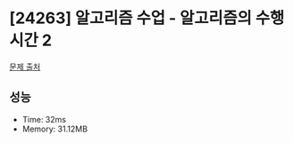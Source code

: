 # [24263] 알고리즘 수업 - 알고리즘의 수행 시간 2

[문제 출처](https://www.acmicpc.net/problem/24263)

## 성능

- Time: 32ms
- Memory: 31.12MB